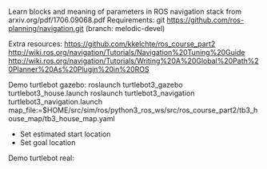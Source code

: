 Learn blocks and meaning of parameters in ROS navigation stack from arxiv.org/pdf/1706.09068.pdf
Requirements:
git https://github.com/ros-planning/navigation.git (branch: melodic-devel)

Extra resources:
https://github.com/kkelchte/ros_course_part2
http://wiki.ros.org/navigation/Tutorials/Navigation%20Tuning%20Guide
http://wiki.ros.org/navigation/Tutorials/Writing%20A%20Global%20Path%20Planner%20As%20Plugin%20in%20ROS

Demo turtlebot gazebo:
roslaunch turtlebot3_gazebo turtlebot3_house.launch
roslaunch turtlebot3_navigation turtlebot3_navigation.launch map_file:=$HOME/src/sim/ros/python3_ros_ws/src/ros_course_part2/tb3_house_map/tb3_house_map.yaml

- Set estimated start location
- Set goal location

Demo turtlebot real:

 
